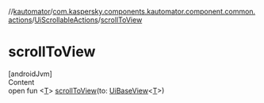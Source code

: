 //[kautomator](../../index.md)/[com.kaspersky.components.kautomator.component.common.actions](../index.md)/[UiScrollableActions](index.md)/[scrollToView](scroll-to-view.md)



# scrollToView  
[androidJvm]  
Content  
open fun <[T](scroll-to-view.md)> [scrollToView](scroll-to-view.md)(to: [UiBaseView](../../com.kaspersky.components.kautomator.component.common.views/-ui-base-view/index.md)<[T](scroll-to-view.md)>)  



